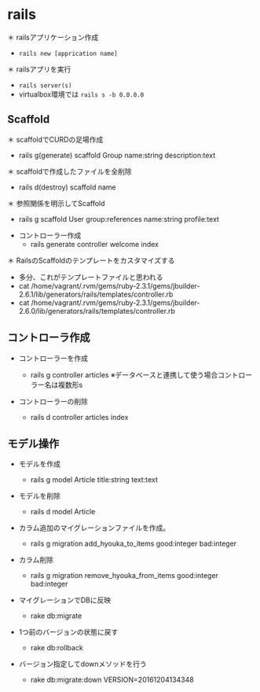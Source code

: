 
# rails

＊ railsアプリケーション作成
  - `rails new [apprication name]`

＊ railsアプリを実行
  - `rails server(s)`
  - virtualbox環境では `rails s -b 0.0.0.0`

## Scaffold

＊ scaffoldでCURDの足場作成
  - rails g(generate) scaffold Group name:string description:text

＊ scaffoldで作成したファイルを全削除
  - rails d(destroy) scaffold name

＊ 参照関係を明示してScaffold
  - rails g scaffold User group:references name:string profile:text

* コントローラー作成
  - rails generate controller welcome index

＊ RailsのScaffoldのテンプレートをカスタマイズする
  - 多分、これがテンプレートファイルと思われる
  - cat /home/vagrant/.rvm/gems/ruby-2.3.1/gems/jbuilder-2.6.1/lib/generators/rails/templates/controller.rb
  - cat /home/vagrant/.rvm/gems/ruby-2.3.1/gems/jbuilder-2.6.0/lib/generators/rails/templates/controller.rb

## コントローラ作成

* コントローラーを作成
  - rails g controller articles ※データベースと連携して使う場合コントローラー名は複数形s

* コントローラーの削除
  - rails d controller articles index

## モデル操作

* モデルを作成
  - rails g model Article title:string text:text

* モデルを削除
  - rails d model Article

* カラム追加のマイグレーションファイルを作成。
  - rails g migration add_hyouka_to_items good:integer bad:integer

* カラム削除
  - rails g migration remove_hyouka_from_items good:integer bad:integer

* マイグレーションでDBに反映
  - rake db:migrate

* 1つ前のバージョンの状態に戻す
  - rake db:rollback

* バージョン指定してdownメソッドを行う
  - rake db:migrate:down VERSION=20161204134348
